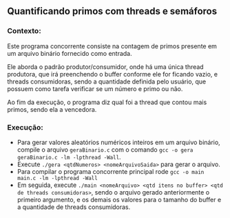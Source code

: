 ## Quantificando primos com threads e semáforos

### Contexto:
Este programa concorrente consiste na contagem de primos presente em um arquivo binário fornecido como entrada.

Ele aborda o padrão produtor/consumidor, onde há uma única thread produtora, que irá preenchendo o buffer 
conforme ele for ficando vazio, e threads consumidoras, sendo a quantidade definida pelo usuário, que possuem
como tarefa verificar se um número e primo ou não.

Ao fim da execução, o programa diz qual foi a thread que contou mais primos, sendo ela a vencedora.

### Execução:

- Para gerar valores aleatórios numéricos inteiros em um arquivo binário, compile o arquivo ```geraBinario.c```
com o comando ```gcc -o gera geraBinario.c -lm -lpthread -Wall```.
- Execute ```./gera <qtdNumeros> <nomeArquivoSaida>``` para gerar o arquivo.
- Para compilar o programa concorrente principal rode ```gcc -o main main.c -lm -lpthread -Wall```
- Em seguida, execute ```./main <nomeArquivo> <qtd itens no buffer> <qtd de threads consumidoras>```, sendo o
arquivo gerado anteriormente o primeiro argumento, e os demais os
valores para o tamanho do buffer e a quantidade de threads consumidoras.
